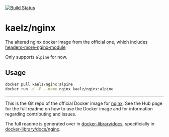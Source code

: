 [![Build Status](https://travis-ci.org/kaelzhang/docker-nginx.svg?branch=master)](https://travis-ci.org/kaelzhang/docker-nginx)

# kaelz/nginx

The altered nginx docker image from the official one, which includes [headers-more-nginx-module](https://github.com/openresty/headers-more-nginx-module)

Only supports `alpine` for now.

## Usage

```sh
docker pull kaelz/nginx:alpine
docker run -d -P --name nginx kaelz/nginx:alpine
```

****

This is the Git repo of the official Docker image for [nginx](https://registry.hub.docker.com/_/nginx/). See the
Hub page for the full readme on how to use the Docker image and for information
regarding contributing and issues.

The full readme is generated over in [docker-library/docs](https://github.com/docker-library/docs),
specificially in [docker-library/docs/nginx](https://github.com/docker-library/docs/tree/master/nginx).
